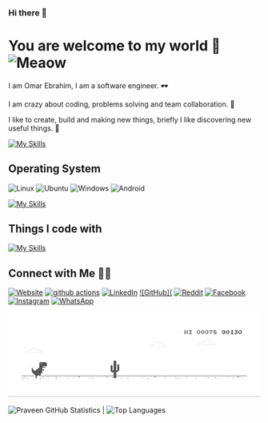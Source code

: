 ### Hi there 👋

You are welcome to my world :wave: <img src="https://i.imgur.com/veZrcC7.gif" alt="Meaow" width="50" />
===========================
I am Omar Ebrahim, I am a software engineer. 🕶️

I am crazy about coding, problems solving and team collaboration. 💜

I like to create, build and making new things, briefly I like discovering new useful things. 🏡


[![My Skills](https://skillicons.dev/icons?i=java,kotlin,nodejs,figma&theme=light)](https://skillicons.dev)



<h2> Operating System </h2>
  <p>
   <img alt="Linux" src="https://img.shields.io/badge/Linux-FCC624?style=for-the-badge&logo=linux&logoColor=black" />
  <img alt="Ubuntu" src="https://img.shields.io/badge/Ubuntu-E95420?style=for-the-badge&logo=ubuntu&logoColor=white" />
   <img alt="Windows" src="https://img.shields.io/badge/Windows-0078D6?style=for-the-badge&logo=windows&logoColor=white" />
  <img alt="Android" src="https://img.shields.io/badge/Android-3DDC84?style=for-the-badge&logo=android&logoColor=white" />
  
    
  </p>

 [![My Skills](https://skillicons.dev/icons?i=Android)](https://skillicons.dev)
 
 
 <h2> Things I code with </h2> 
 
  [![My Skills](https://skillicons.dev/icons?i=js,html,css,wasm,androidstudio,r,aws,gcp,azure,react,vue,flutter,angular&perline=3)](https://skillicons.dev)
  
  
   
   
   ## Connect with Me 🤝🏻

[![Website](<img src="https://img.shields.io/badge/Facebook-1877F2?style=for-the-badge&logo=facebook&logoColor=white" />)](<img src="https://img.shields.io/badge/Facebook-1877F2?style=for-the-badge&logo=facebook&logoColor=white" />) [ <img alt="github actions" src="https://img.shields.io/badge/-Github_Actions-2088FF?style=for-the-badge&logo=github-actions&logoColor=white" />]() [![LinkedIn]()](https://github.com/OmarEbrahim199) [![GitHub](]() [![Reddit]()](https://www.facebook.com/omar.ebrahim.3152) [![Facebook](<img src="https://img.shields.io/badge/Facebook-1877F2?style=for-the-badge&logo=facebook&logoColor=white" />)]() [![Instagram]()]() [![WhatsApp]()]()

 

![Dino](https://raw.githubusercontent.com/praveenscience/praveenscience/master/dino.gif)






![Praveen GitHub Statistics](https://github-readme-stats.vercel.app/api?username=OmarEbrahim199&show_icons=true) | ![Top Languages](https://github-readme-stats.vercel.app/api/top-langs/?username=OmarEbrahim199)








<!--
**OmarEbrahim199/OmarEbrahim199** is a ✨ _special_ ✨ repository because its `README.md` (this file) appears on your GitHub profile.




Here are some ideas to get you started:

- 🔭 I’m currently working on ...
- 🌱 I’m currently learning ...
- 👯 I’m looking to collaborate on ...
- 🤔 I’m looking for help with ...
- 💬 Ask me about ...
- 📫 How to reach me: ...
- 😄 Pronouns: ...
- ⚡ Fun fact: ...
-->

